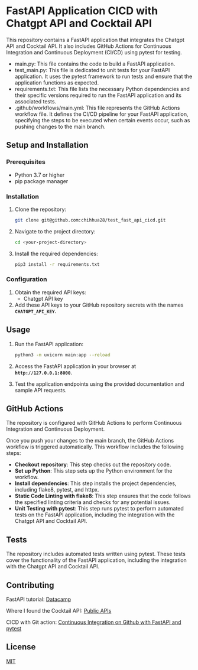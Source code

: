 # **FastAPI Application CICD with Chatgpt API and Cocktail API**

This repository contains a FastAPI application that integrates the Chatgpt API and Cocktail API. It also includes GitHub Actions for Continuous Integration and Continuous Deployment (CI/CD) using pytest for testing.

* main.py: This file contains the code to build a FastAPI application. 
* test_main.py: This file is dedicated to unit tests for your FastAPI application. It uses the pytest framework to run tests and ensure that the application functions as expected.
* requirements.txt: This file lists the necessary Python dependencies and their specific versions required to run the FastAPI application and its associated tests.
* .github/workflows/main.yml: This file represents the GitHub Actions workflow file. It defines the CI/CD pipeline for your FastAPI application, specifying the steps to be executed when certain events occur, such as pushing changes to the main branch.


## **Setup and Installation**

### **Prerequisites**

- Python 3.7 or higher
- pip package manager

### **Installation**

1. Clone the repository:
    
    ```bash
    git clone git@github.com:chihhua28/test_fast_api_cicd.git
    ```
    
2. Navigate to the project directory:
    
    ```bash
    cd <your-project-directory>
    ```
    
3. Install the required dependencies:
    
    ```bash
    pip3 install -r requirements.txt
    ```
    

### **Configuration**

1. Obtain the required API keys:
    - Chatgpt API key
2. Add these API keys to your GitHub repository secrets with the names **`CHATGPT_API_KEY`.**

## **Usage**

1. Run the FastAPI application:
    
    ```bash
    python3 -m uvicorn main:app --reload
    ```
    
2. Access the FastAPI application in your browser at **`http://127.0.0.1:8000`**.
3. Test the application endpoints using the provided documentation and sample API requests.

## **GitHub Actions**

The repository is configured with GitHub Actions to perform Continuous Integration and Continuous Deployment.

Once you push your changes to the main branch, the GitHub Actions workflow is triggered automatically. This workflow includes the following steps:

- **Checkout repository**: This step checks out the repository code.
- **Set up Python**: This step sets up the Python environment for the workflow.
- **Install dependencies**: This step installs the project dependencies, including flake8, pytest, and httpx.
- **Static Code Linting with flake8**: This step ensures that the code follows the specified linting criteria and checks for any potential issues.
- **Unit Testing with pytest**: This step runs pytest to perform automated tests on the FastAPI application, including the integration with the Chatgpt API and Cocktail API.

## **Tests**

The repository includes automated tests written using pytest. These tests cover the functionality of the FastAPI application, including the integration with the Chatgpt API and Cocktail API.

## **Contributing**

FastAPI tutorial: [Datacamp](https://www.datacamp.com/tutorial/introduction-fastapi-tutorial)

Where I found the Cocktail API: [Public APIs](https://github.com/public-apis/public-apis#food--drink)

CICD with Git action: [Continuous Integration on Github with FastAPI and pytest](https://retz.dev/blog/continuous-integration-github-fastapi-and-pytest)

## **License**

[MIT](https://choosealicense.com/licenses/mit/)
